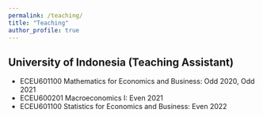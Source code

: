 ```yaml
---
permalink: /teaching/
title: "Teaching"
author_profile: true
---
```


## University of Indonesia (Teaching Assistant)
* ECEU601100 Mathematics for Economics and Business: Odd 2020, Odd 2021
* ECEU600201 Macroeconomics I: Even 2021
* ECEU601100 Statistics for Economics and Business: Even 2022






